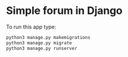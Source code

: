 # Simple forum in Django

To run this app type:
```sh
python3 manage.py makemigrations
python3 manage.py migrate
python3 manage.py runserver
```